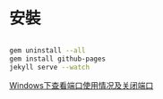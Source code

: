 
# 安裝

```bash

gem uninstall --all
gem install github-pages
jekyll serve --watch
```

[Windows下查看端口使用情况及关闭端口](https://www.jianshu.com/p/121301a82900)
